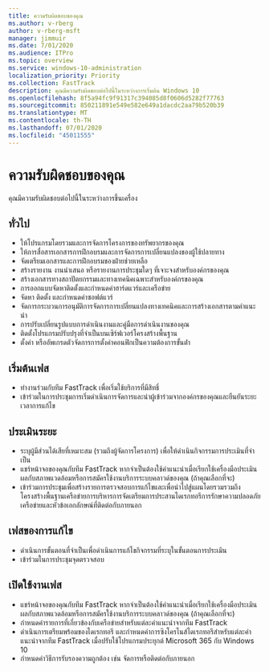 ```yaml
---
title: ความรับผิดชอบของคุณ
ms.author: v-rberg
author: v-rberg-msft
manager: jimmuir
ms.date: 7/01/2020
ms.audience: ITPro
ms.topic: overview
ms.service: windows-10-administration
localization_priority: Priority
ms.collection: FastTrack
description: คุณมีความรับผิดชอบต่อไปนี้ในระหว่างการเริ่มต้น Windows 10
ms.openlocfilehash: 8f5a94fc9f91317c394085d8f0606d5282f77763
ms.sourcegitcommit: 850211891e549e582e649a1dacdc2aa79b520b39
ms.translationtype: MT
ms.contentlocale: th-TH
ms.lasthandoff: 07/01/2020
ms.locfileid: "45011555"
---
```

# <a name="your-responsibilities"></a>ความรับผิดชอบของคุณ

คุณมีความรับผิดชอบต่อไปนี้ในระหว่างการขึ้นเครื่อง

## <a name="general"></a>ทั่วไป

- ให้โปรแกรมโดยรวมและการจัดการโครงการของทรัพยากรของคุณ
- ให้การสื่อสารเอกสารการฝึกอบรมและการจัดการการเปลี่ยนแปลงของผู้ใช้ปลายทาง
- จัดเตรียมเอกสารและการฝึกอบรมของฝ่ายช่วยเหลือ
- สร้างรายงาน งานนําเสนอ หรือรายงานการประชุมใดๆ ที่เจาะจงสําหรับองค์กรของคุณ
- สร้างเอกสารทางสถาปัตยกรรมและทางเทคนิคเฉพาะสําหรับองค์กรของคุณ
- การออกแบบจัดหาติดตั้งและกําหนดค่าฮาร์ดแวร์และเครือข่าย
- จัดหา ติดตั้ง และกําหนดค่าซอฟต์แวร์
- จัดการกระบวนการอนุมัติการจัดการการเปลี่ยนแปลงทางเทคนิคและการสร้างเอกสารตามคําแนะนํา
- การปรับเปลี่ยนรูปแบบการดําเนินงานและคู่มือการดําเนินงานของคุณ
- ติดตั้งโปรแกรมปรับปรุงที่จําเป็นบนเซิร์ฟเวอร์โครงสร้างพื้นฐาน
- ตั้งค่า หรืออัพเกรดตัวจัดการการตั้งค่าคอนฟิกเป็นความต้องการขั้นต่ํา

## <a name="initiate-phase"></a>เริ่มต้นเฟส

- ทํางานร่วมกับทีม FastTrack เพื่อเริ่มใช้บริการที่มีสิทธิ์
- เข้าร่วมในการประชุมการเริ่มดําเนินการจัดการและนําผู้เข้าร่วมจากองค์กรของคุณและยืนยันระยะเวลาการแก้ไข

## <a name="assess-phase"></a>ประเมินระยะ

- ระบุผู้มีส่วนได้เสียที่เหมาะสม (รวมถึงผู้จัดการโครงการ) เพื่อให้ดําเนินกิจกรรมการประเมินที่จําเป็น
- แชร์หน้าจอของคุณกับทีม FastTrack หากจําเป็นต้องใช้คําแนะนําเมื่อเรียกใช้เครื่องมือประเมินผลกับสภาพแวดล้อมหรือการสมัครใช้งานบริการระบบคลาวด์ของคุณ (ถ้าคุณเลือกที่จะ)
- เข้าร่วมการประชุมเพื่อสร้างรายการตรวจสอบการแก้ไขและเพื่อนําไปสู่แผนโดยรวมรวมถึงโครงสร้างพื้นฐานเครือข่ายการบริหารการจัดเตรียมการประสานไดเรกทอรีการรักษาความปลอดภัยเครือข่ายและหัวข้อเอกลักษณ์ที่ติดต่อกับภายนอก

## <a name="remediate-phase"></a>เฟสของการแก้ไข

- ดําเนินการขั้นตอนที่จําเป็นเพื่อดําเนินการแก้ไขกิจกรรมที่ระบุในขั้นตอนการประเมิน
- เข้าร่วมในการประชุมจุดตรวจสอบ

## <a name="enable-phase"></a>เปิดใช้งานเฟส

- แชร์หน้าจอของคุณกับทีม FastTrack หากจําเป็นต้องใช้คําแนะนําเมื่อเรียกใช้เครื่องมือประเมินผลกับสภาพแวดล้อมหรือการสมัครใช้งานบริการระบบคลาวด์ของคุณ (ถ้าคุณเลือกที่จะ)
- กําหนดค่ารายการที่เกี่ยวข้องกับเครือข่ายสําหรับแต่ละคําแนะนําจากทีม FastTrack
- ดําเนินการเตรียมพร้อมของไดเรกทอรี และกําหนดค่าการซิงโครไนส์ไดเรกทอรีสําหรับแต่ละคําแนะนําจากทีม FastTrack เมื่อปรับใช้โปรแกรมประยุกต์ Microsoft 365 กับ Windows 10
- กําหนดค่าวิธีการรับรองความถูกต้อง เช่น จัดการหรือติดต่อกับภายนอก

